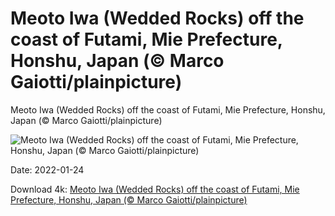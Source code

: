 # Meoto Iwa (Wedded Rocks) off the coast of Futami, Mie Prefecture, Honshu, Japan (© Marco Gaiotti/plainpicture)

Meoto Iwa (Wedded Rocks) off the coast of Futami, Mie Prefecture, Honshu, Japan (© Marco Gaiotti/plainpicture)

![Meoto Iwa (Wedded Rocks) off the coast of Futami, Mie Prefecture, Honshu, Japan (© Marco Gaiotti/plainpicture)](https://bing.com/th?id=OHR.MeotoIwa_EN-US1871391855_UHD.jpg&w=1024&h=576)

Date: 2022-01-24

Download 4k: [Meoto Iwa (Wedded Rocks) off the coast of Futami, Mie Prefecture, Honshu, Japan (© Marco Gaiotti/plainpicture)](https://bing.com/th?id=OHR.MeotoIwa_EN-US1871391855_UHD.jpg)

